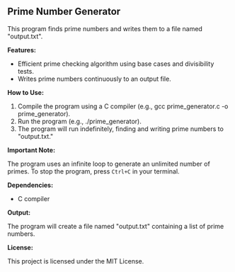 ## Prime Number Generator

This program finds prime numbers and writes them to a file named "output.txt".

**Features:**

- Efficient prime checking algorithm using base cases and divisibility tests.
- Writes prime numbers continuously to an output file.

**How to Use:**

1. Compile the program using a C compiler (e.g., gcc prime_generator.c -o prime_generator).
2. Run the program (e.g., ./prime_generator).
3. The program will run indefinitely, finding and writing prime numbers to "output.txt."

**Important Note:**

The program uses an infinite loop to generate an unlimited number of primes.  To stop the program, press `Ctrl+C` in your terminal. 

**Dependencies:**

- C compiler

**Output:**

The program will create a file named "output.txt" containing a list of prime numbers.

**License:**

This project is licensed under the MIT License.
